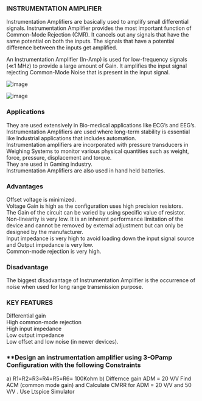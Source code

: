 ### **INSTRUMENTATION AMPLIFIER**

Instrumentation Amplifiers are basically used to amplify small differential signals. Instrumentation Amplifier provides the most important function of Common-Mode Rejection (CMR). It cancels out any signals that have the same potential on both the inputs. The signals that have a potential difference between the inputs get amplified.

An Instrumentation Amplifier (In-Amp) is used for low-frequency signals (≪1 MHz) to provide a large amount of Gain. It amplifies the input signal rejecting Common-Mode Noise that is present in the input signal.

![image](https://github.com/user-attachments/assets/81176071-d497-4995-9fa1-10fe4a0b5ec3)

![image](https://github.com/user-attachments/assets/d9047bbf-64a4-4980-9720-3101d965f4d0)


### **Applications**

They are used extensively in Bio-medical applications like ECG’s and EEG’s.<br>
Instrumentation Amplifiers are used where long-term stability is essential like Industrial applications that includes automation.<br>
Instrumentation amplifiers are incorporated with pressure transducers in Weighing Systems to monitor various physical quantities such as weight, force, pressure, displacement and torque.<br>
They are used in Gaming industry.<br>
Instrumentation Amplifiers are also used in hand held batteries.<br>

### **Advantages**

Offset voltage is minimized.<br>
Voltage Gain is high as the configuration uses high precision resistors.<br>
The Gain of the circuit can be varied by using specific value of resistor.<br>
Non-linearity is very low. It is an inherent performance limitation of the device and cannot be removed by external adjustment but can only be designed by the manufacturer.<br>
Input impedance is very high to avoid loading down the input signal source and Output impedance is very low.<br>
Common-mode rejection is very high.<br>

### **Disadvantage**

The biggest disadvantage of Instrumentation Amplifier is the occurrence of noise when used for long range transmission purpose.<br>

### **KEY FEATURES**

Differential gain<br>
High common-mode rejection<br>
High input impedance<br>
Low output impedance<br>
Low offset and low noise (in newer devices).<br>


### **Design an instrumentation amplifier using 3-OPamp Configuration with the following Constraints
a) R1=R2=R3=R4=R5=R6= 100Kohm
b) Differnce gain ADM = 20 V/V
Find ACM (common mode gain) and Calculate CMRR for ADM = 20 V/V   and 50 V/V . Use Ltspice Simulator 

